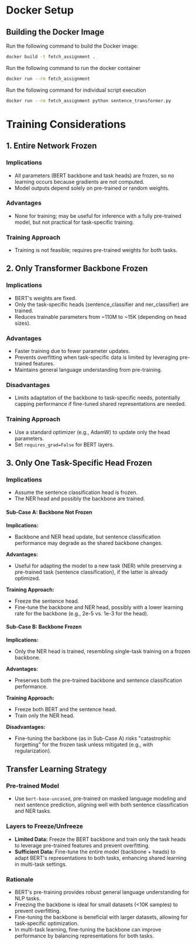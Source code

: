 # Docker Setup 

## Building the Docker Image

Run the following command to build the Docker image:

```bash
docker build -t fetch_assignment .
```

Run the following command to run the docker container

```bash
docker run --rm fetch_assignment
```

Run the following command for individual script execution

```bash
docker run --rm fetch_assignment python sentence_transformer.py
```

# Training Considerations

## 1. Entire Network Frozen

### Implications
- All parameters (BERT backbone and task heads) are frozen, so no learning occurs because gradients are not computed.
- Model outputs depend solely on pre-trained or random weights.

### Advantages
- None for training; may be useful for inference with a fully pre-trained model, but not practical for task-specific training.

### Training Approach
- Training is not feasible; requires pre-trained weights for both tasks.

## 2. Only Transformer Backbone Frozen

### Implications
- BERT's weights are fixed.
- Only the task-specific heads (sentence_classifier and ner_classifier) are trained.
- Reduces trainable parameters from ~110M to ~15K (depending on head sizes).

### Advantages
- Faster training due to fewer parameter updates.
- Prevents overfitting when task-specific data is limited by leveraging pre-trained features.
- Maintains general language understanding from pre-training.

### Disadvantages
- Limits adaptation of the backbone to task-specific needs, potentially capping performance if fine-tuned shared representations are needed.

### Training Approach
- Use a standard optimizer (e.g., AdamW) to update only the head parameters.
- Set `requires_grad=False` for BERT layers.

## 3. Only One Task-Specific Head Frozen

### Implications
- Assume the sentence classification head is frozen.
- The NER head and possibly the backbone are trained.

#### Sub-Case A: Backbone Not Frozen

**Implications:**
- Backbone and NER head update, but sentence classification performance may degrade as the shared backbone changes.

**Advantages:**
- Useful for adapting the model to a new task (NER) while preserving a pre-trained task (sentence classification), if the latter is already optimized.

**Training Approach:**
- Freeze the sentence head.
- Fine-tune the backbone and NER head, possibly with a lower learning rate for the backbone (e.g., 2e-5 vs. 1e-3 for the head).

#### Sub-Case B: Backbone Frozen

**Implications:**
- Only the NER head is trained, resembling single-task training on a frozen backbone.

**Advantages:**
- Preserves both the pre-trained backbone and sentence classification performance.

**Training Approach:**
- Freeze both BERT and the sentence head.
- Train only the NER head.

**Disadvantages:**
- Fine-tuning the backbone (as in Sub-Case A) risks "catastrophic forgetting" for the frozen task unless mitigated (e.g., with regularization).

## Transfer Learning Strategy

### Pre-trained Model
- Use `bert-base-uncased`, pre-trained on masked language modeling and next sentence prediction, aligning well with both sentence classification and NER tasks.

### Layers to Freeze/Unfreeze
- **Limited Data:** Freeze the BERT backbone and train only the task heads to leverage pre-trained features and prevent overfitting.
- **Sufficient Data:** Fine-tune the entire model (backbone + heads) to adapt BERT's representations to both tasks, enhancing shared learning in multi-task settings.

### Rationale
- BERT's pre-training provides robust general language understanding for NLP tasks.
- Freezing the backbone is ideal for small datasets (<10K samples) to prevent overfitting.
- Fine-tuning the backbone is beneficial with larger datasets, allowing for task-specific optimization.
- In multi-task learning, fine-tuning the backbone can improve performance by balancing representations for both tasks.
